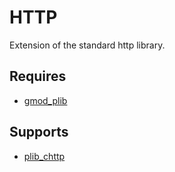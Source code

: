 # HTTP
Extension of the standard http library.

## Requires
- [gmod_plib](https://github.com/Pika-Software/gmod_plib)

## Supports
- [plib_chttp](https://github.com/Pika-Software/plib_chttp)
